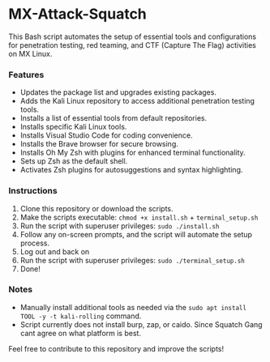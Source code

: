 # MX-Attack-Squatch

This Bash script automates the setup of essential tools and configurations for penetration testing, red teaming, and CTF (Capture The Flag) activities on MX Linux.

### Features

- Updates the package list and upgrades existing packages.
- Adds the Kali Linux repository to access additional penetration testing tools.
- Installs a list of essential tools from default repositories.
- Installs specific Kali Linux tools.
- Installs Visual Studio Code for coding convenience.
- Installs the Brave browser for secure browsing.
- Installs Oh My Zsh with plugins for enhanced terminal functionality.
- Sets up Zsh as the default shell.
- Activates Zsh plugins for autosuggestions and syntax highlighting.

### Instructions

1. Clone this repository or download the scripts.
2. Make the scripts executable: `chmod +x install.sh` + `terminal_setup.sh`
3. Run the script with superuser privileges: `sudo ./install.sh`
4. Follow any on-screen prompts, and the script will automate the setup process.
5. Log out and back on
6. Run the script with superuser privileges: `sudo ./terminal_setup.sh`
6. Done!

### Notes

- Manually install additional tools as needed via the `sudo apt install TOOL -y -t kali-rolling` command.
- Script currently does not install burp, zap, or caido. Since Squatch Gang cant agree on what platform is best.

Feel free to contribute to this repository and improve the scripts!
